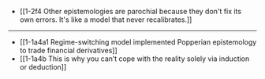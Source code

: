 - [[1-2f4 Other epistemologies are parochial because they don't fix its own errors. It's like a model that never recalibrates.]]
---
- [[1-1a4a1 Regime-switching model implemented Popperian epistemology to trade financial derivatives]]
- [[1-1a4b This is why you can’t cope with the reality solely via induction or deduction]]